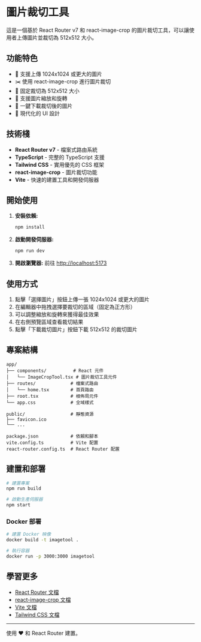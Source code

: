# 圖片裁切工具

這是一個基於 React Router v7 和 react-image-crop 的圖片裁切工具，可以讓使用者上傳圖片並裁切為 512x512 大小。

## 功能特色

- 📸 支援上傳 1024x1024 或更大的圖片
- ✂️ 使用 react-image-crop 進行圖片裁切
- 🎯 固定裁切為 512x512 大小
- 🔄 支援圖片縮放和旋轉
- 💾 一鍵下載裁切後的圖片
- 🎨 現代化的 UI 設計

## 技術棧

- **React Router v7** - 檔案式路由系統
- **TypeScript** - 完整的 TypeScript 支援
- **Tailwind CSS** - 實用優先的 CSS 框架
- **react-image-crop** - 圖片裁切功能
- **Vite** - 快速的建置工具和開發伺服器

## 開始使用

1. **安裝依賴:**
   ```bash
   npm install
   ```

2. **啟動開發伺服器:**
   ```bash
   npm run dev
   ```

3. **開啟瀏覽器:**
   前往 [http://localhost:5173](http://localhost:5173)

## 使用方式

1. 點擊「選擇圖片」按鈕上傳一張 1024x1024 或更大的圖片
2. 在編輯器中拖拽選擇要裁切的區域（固定為正方形）
3. 可以調整縮放和旋轉來獲得最佳效果
4. 在右側預覽區域查看裁切結果
5. 點擊「下載裁切圖片」按鈕下載 512x512 的裁切圖片

## 專案結構

```
app/
├── components/          # React 元件
│   └── ImageCropTool.tsx # 圖片裁切工具元件
├── routes/             # 檔案式路由
│   └── home.tsx        # 首頁路由
├── root.tsx            # 根佈局元件
└── app.css             # 全域樣式

public/                 # 靜態資源
├── favicon.ico
└── ...

package.json            # 依賴和腳本
vite.config.ts          # Vite 配置
react-router.config.ts  # React Router 配置
```

## 建置和部署

```bash
# 建置專案
npm run build

# 啟動生產伺服器
npm start
```

### Docker 部署

```bash
# 建置 Docker 映像
docker build -t imagetool .

# 執行容器
docker run -p 3000:3000 imagetool
```

## 學習更多

- [React Router 文檔](https://reactrouter.com)
- [react-image-crop 文檔](https://github.com/DominicTobias/react-image-crop)
- [Vite 文檔](https://vitejs.dev)
- [Tailwind CSS 文檔](https://tailwindcss.com)

---

使用 ❤️ 和 React Router 建置。